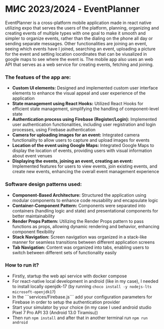 # МИС 2023/2024 - EventPlanner
EventPlanner is a cross-platform mobile application made in react native utilizing expo that serves the users of the platform, planning, organizing and creating events of multiple types with one goal to make it smooth and simpler to organize events, rather than the dialing on the phone all day or sending separate messages. Other functionalities are joining an event, seeing which events have I joined, searching an event, uploading a picture for the event and setting location coordinates that can be viusalized in google maps to see where the event is. The mobile app also uses an web API that serves as a web service for creating events, fetching and joining.

<h3>The featues of the app are:</h3>
<ul>
  <li><strong>Custom UI elements:</strong> Designed and implemented custom user interface elements to enhance the visual appeal and user experience of the application</li>
  <li><strong>State management using React Hooks:</strong> Utilized React Hooks for efficient state management, simplifying the handling of component-level state</li>
  <li><strong>Authentication process using Firebase (Register/Login):</strong> Implemented user authentication functionalities, including user registration and login processes, using Firebase authentication</li>
  <li><strong>Camera for uploading images for an event:</strong> Integrated camera functionality to allow users to capture and upload images for events</li>
  <li><strong>Location of the event using Google Maps:</strong> Integrated Google Maps to display the location of events, providing users with visual information about event venues</li>
  <li><strong>Displaying the events, joining an event, creating an event:</strong> Implemented features for users to view events, join existing events, and create new events, enhancing the overall event management experience</li>
</ul>

<h3>Software design patterns used:</h3>
<ul>
  <li><strong>Component-Based Architecture:</strong> Structured the application using modular components to enhance code reusability and encapsulate logic</li>
  <li><strong>Container-Component Pattern:</strong> Components were separated into containers (handling logic and state) and presentational components for better maintainability</li>
  <li><strong>Render Props Pattern:</strong> Utilizing the Render Props pattern to pass functions as props, allowing dynamic rendering and behavior, enhancing component flexibility</li>
  <li><strong>Stack Navigation:</strong> Screen navigation was organized in a stack-like manner for seamless transitions between different application screens</li>
  <li><strong>Tab Navigation:</strong> Content was organized into tabs, enabling users to switch between different sets of functionality easily</li>
</ul>

<h3>How to run it?</h3>
<ul>
  <li>Firstly, startup the web api service with docker compose</li>
  <li>For react-native local development in android (like in my case), I needed to install locally openjdk-17 (by running <code>choco install -y nodejs-lts microsoft-openjdk17</code>)</li>
  <li>In the ```services/Firebase.js``` add your configuration parameters for Firebase in order to setup the authentication provider</li>
  <li>Start your simulator by your choice (in my case I used android studio Pixel 7 Pro API 33 (Android 13.0 Tiramisu))</li>
  <li>Then run <code>npm install</code> and after that in another terminal run <code>npm run android</code></li>
</ul>




